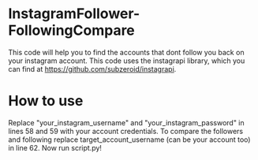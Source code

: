 # InstagramFollower-FollowingCompare
This code will help you to find the accounts that dont follow you back on your instagram account. This code uses the instagrapi library, which you can find at https://github.com/subzeroid/instagrapi.

# How to use
Replace "your_instagram_username" and "your_instagram_password" in lines 58 and 59 with your account credentials.
To compare the followers and following replace target_account_username (can be your account too) in line 62. Now run script.py!